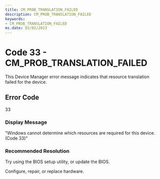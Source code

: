```yaml
---
title: CM_PROB_TRANSLATION_FAILED
description: CM_PROB_TRANSLATION_FAILED
keywords:
- CM_PROB_TRANSLATION_FAILED
ms.date: 03/03/2023
---
```


# Code 33 - CM_PROB_TRANSLATION_FAILED

This Device Manager error message indicates that resource translation failed for the device.

## Error Code

33

### Display Message

"Windows cannot determine which resources are required for this device. (Code 33)"

### Recommended Resolution

Try using the BIOS setup utility, or update the BIOS.

Configure, repair, or replace hardware.

